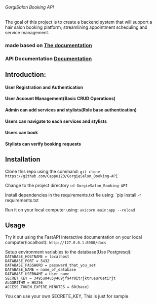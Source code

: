 <em>GorgiSalon Booking API</em></br></br>

The goal of this project is to create a backend system that will support a hair salon booking platform, streamlining appointment scheduling and service management.

### made based on [The documentation](https://fastapi.tiangolo.com/)
### API Documentation [Documentation](https://cappu123.github.io/GorgieSalon_Booking-API/)

## Introduction:


#### User Registration and Authentication

#### User Account Management(Basic CRUD Operations)

#### Admin can add services and stylists(Role base authentication)

#### Users can navigate to each services and stylists

#### Users can book

#### Stylists can verify booking requests



## Installation

Clone this repo using the command:
`git clone https://github.com/Cappu123/GorgieSalon_Booking-API`

Change to the project directory
`cd GorgieSalon_Booking-API`

Install dependencies in the requirements.txt fie using:
`pip install -r requirements.txt

Run it on your local computer using:
`uvicorn main:app --reload`

## Usage

Try it out using the FastAPI interactive documentation
on your local computer(localhost):
`http://127.0.0.1:8000/docs`

Setup environment variables to the database(Use Postgresql):
`DATABASE_HOSTNAME = localhost`</br>
`DATABASE_PORT = 5432`</br>
`DATABASE_PASSWORD = passward_that_you_set`</br>
`DATABASE_NAME = name_of_database`</br>
`DATABASE_USERNAME = User_name`</br>
`SECRET_KEY = 3495u04u5y4u9jf94r0itrjktrueur0etirjt`</br>
`ALGORITHM = HS256`</br>
`ACCESS_TOKEN_EXPIRE_MINUTES = 60(base)`</br>

You can use your own SECRETE_KEY, This is just for sample
